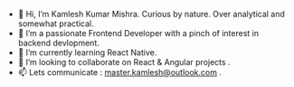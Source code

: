 - 👋 Hi, I’m Kamlesh Kumar Mishra. Curious by nature. Over analytical and somewhat practical.
- 👀 I’m a passionate Frontend Developer with a pinch of interest in backend devlopment.
- 🌱 I’m currently learning React Native.
- 💞️ I’m looking to collaborate on React & Angular projects .
- 📫 Lets communicate :  master.kamlesh@outlook.com .

<!---
kamleshOnGit/kamleshOnGit is a ✨ special ✨ repository because its `README.md` (this file) appears on your GitHub profile.
You can click the Preview link to take a look at your changes.
--->
